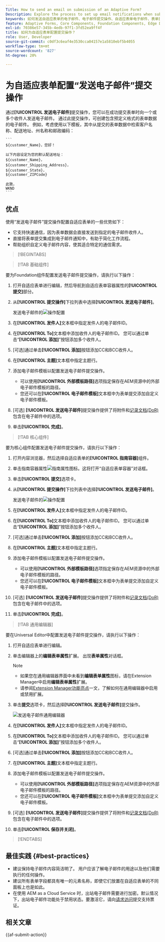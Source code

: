```yaml
---
Title: How to send an email on submission of an Adaptive Form?
Description: Explore the process to set up email notifications when submitting an Adaptive Form.
keywords: 如何发送自适应表单的电子邮件、电子邮件提交操作、自适应表单电子邮件、表单提交电子邮件、发送电子邮件指南
feature: Adaptive Forms, Core Components, Foundation Components, Edge Delivery Services
exl-id: 70386e57-345b-4edb-97f1-3fd52ea9ff4f
title: 如何为自适应表单配置提交操作？
role: User, Developer
source-git-commit: c0df3c6eaf4e3530cca04157e1a5810ebf5b4055
workflow-type: tm+mt
source-wordcount: '827'
ht-degree: 20%

---
```


# 为自适应表单配置“发送电子邮件”提交操作

通过&#x200B;**[!UICONTROL 发送电子邮件]**&#x200B;提交操作，您可以在成功提交表单时向一个或多个收件人发送电子邮件。 通过此提交操作，可创建包含预定义格式的表单数据的电子邮件。 例如，考虑使用以下模板，其中从提交的表单数据中检索客户名称、配送地址、州名称和邮政编码：


    ```
    ${customer_Name}，您好！
    
    以下内容设定为您的默认配送地址：
    ${customer_Name}，
    ${customer_Shipping_Address}，
    ${customer_State}，
    ${customer_ZIPCode}
    
    此致，
    WKND
    ```

## 优点

使用“发送电子邮件”提交操作配置自适应表单的一些优势如下：

* 它支持快速通信，因为表单数据会直接发送到指定的电子邮件收件人。
* 直接将表单提交集成到电子邮件通知中，有助于简化工作流程。
* 帮助组织自定义电子邮件内容，使其适合特定的通信需求。

>[!BEGINTABS]

>[!TAB 基础组件]

要为Foundation组件配置发送电子邮件提交操作，请执行以下操作：

1. 打开自适应表单进行编辑，然后导航到自适应表单容器属性的&#x200B;**[!UICONTROL 提交]**&#x200B;部分。
1. 从&#x200B;**[!UICONTROL 提交操作]**&#x200B;下拉列表中选择&#x200B;**[!UICONTROL 发送电子邮件]**。

   发送电子邮件的![操作配置](/help/forms/assets/send-email-fc.png)

1. 在&#x200B;**[!UICONTROL 发件人]**&#x200B;文本框中指定发件人的电子邮件ID。
1. 在&#x200B;**[!UICONTROL To]**&#x200B;文本框中添加收件人的电子邮件ID。 您可以通过单击“**[!UICONTROL 添加]**”按钮添加多个收件人。
1. [可选]通过单击&#x200B;**[!UICONTROL 添加]**&#x200B;按钮添加CC和BCC收件人。
1. 在&#x200B;**[!UICONTROL 主题]**&#x200B;文本框中指定主题行。
1. 添加电子邮件模板以配置发送电子邮件提交操作。
   * 可以使用&#x200B;**[!UICONTROL 外部模板路径]**&#x200B;选项指定保存在AEM资源中的外部电子邮件模板的路径。
   * 您还可以在&#x200B;**[!UICONTROL 电子邮件模板]**&#x200B;文本框中为表单提交添加自定义电子邮件模板。
1. [可选] **[!UICONTROL 发送电子邮件]**&#x200B;提交操作提供了将附件和[记录文档(DoR)](generate-document-of-record-core-components.md)包含在电子邮件中的选项。
1. 单击&#x200B;**[!UICONTROL 完成]**。

>[!TAB 核心组件]

要为核心组件配置发送电子邮件提交操作，请执行以下操作：

1. 打开内容浏览器，然后选择自适应表单的&#x200B;**[!UICONTROL 指南容器]**&#x200B;组件。
1. 单击指南容器属性![指南属性](/help/forms/assets/configure-icon.svg)图标。这将打开“自适应表单容器”对话框。
1. 单击&#x200B;**[!UICONTROL 提交]**&#x200B;选项卡。
1. 从&#x200B;**[!UICONTROL 提交操作]**&#x200B;下拉列表中选择&#x200B;**[!UICONTROL 发送电子邮件]**。

   发送电子邮件的![操作配置](/help/forms/assets/send-email-action-configuration.gif)
1. 在&#x200B;**[!UICONTROL 发件人]**&#x200B;文本框中指定发件人的电子邮件ID。
1. 在&#x200B;**[!UICONTROL To]**&#x200B;文本框中添加收件人的电子邮件ID。 您可以通过单击“**[!UICONTROL 添加]**”按钮添加多个收件人。
1. [可选]通过单击&#x200B;**[!UICONTROL 添加]**&#x200B;按钮添加CC和BCC收件人。
1. 在&#x200B;**[!UICONTROL 主题]**&#x200B;文本框中指定主题行。
1. 添加电子邮件模板以配置发送电子邮件提交操作。
   * 可以使用&#x200B;**[!UICONTROL 外部模板路径]**&#x200B;选项指定保存在AEM资源中的外部电子邮件模板的路径。
   * 您还可以在&#x200B;**[!UICONTROL 电子邮件模板]**&#x200B;文本框中为表单提交添加自定义电子邮件模板。
1. [可选] **[!UICONTROL 发送电子邮件]**&#x200B;提交操作提供了将附件和[记录文档(DoR)](generate-document-of-record-core-components.md)包含在电子邮件中的选项。
1. 单击&#x200B;**[!UICONTROL 完成]**。

>[!TAB 通用编辑器]

要在Universal Editor中配置发送电子邮件提交操作，请执行以下操作：

1. 打开自适应表单进行编辑。
1. 单击编辑器上的&#x200B;**编辑表单属性**扩展。
出现**表单属性**&#x200B;对话框。

   >[!NOTE]
   >
   > * 如果您在通用编辑器界面中未看到&#x200B;**编辑表单属性**&#x200B;图标，请在Extension Manager中启用&#x200B;**编辑表单属性**&#x200B;扩展。
   > * 请参阅[Extension Manager功能亮点](https://developer.adobe.com/uix/docs/extension-manager/feature-highlights/#enablingdisabling-extensions)一文，了解如何在通用编辑器中启用或禁用扩展。


1. 单击&#x200B;**提交**&#x200B;选项卡，然后选择&#x200B;**[!UICONTROL 发送电子邮件]**&#x200B;提交操作。

   ![发送电子邮件通用编辑器](/help/forms/assets/send-email-ue.png)

1. 在&#x200B;**[!UICONTROL 发件人]**&#x200B;文本框中指定发件人的电子邮件ID。
1. 在&#x200B;**[!UICONTROL To]**&#x200B;文本框中添加收件人的电子邮件ID。 您可以通过单击“**[!UICONTROL 添加]**”按钮添加多个收件人。
1. [可选]通过单击&#x200B;**[!UICONTROL 添加]**&#x200B;按钮添加CC和BCC收件人。
1. 在&#x200B;**[!UICONTROL 主题]**&#x200B;文本框中指定主题行。
1. 添加电子邮件模板以配置发送电子邮件提交操作。
   * 可以使用&#x200B;**[!UICONTROL 外部模板路径]**&#x200B;选项指定保存在AEM资源中的外部电子邮件模板的路径。
   * 您还可以在&#x200B;**[!UICONTROL 电子邮件模板]**&#x200B;文本框中为表单提交添加自定义电子邮件模板。
1. [可选] **[!UICONTROL 发送电子邮件]**&#x200B;提交操作提供了将附件和[记录文档(DoR)](generate-document-of-record-core-components.md)包含在电子邮件中的选项。
1. 单击&#x200B;**[!UICONTROL 保存并关闭]**。

>[!ENDTABS]

## 最佳实践 {#best-practices}

* 建议保持电子邮件内容简洁明了。 用户应该了解电子邮件的用途以及他们需要执行的任何操作。
* 建议所有表单字段都具有唯一的元素名称，即使它们放置在自适应表单的不同面板上也是如此。
* 在使用 AEM as a Cloud Service 时，出站电子邮件需要进行加密。默认情况下，出站电子邮件功能处于禁用状态。要激活它，请向[请求访问](https://experienceleague.adobe.com/docs/experience-manager-cloud-service/implementing/developing/development-guidelines.html?lang=zh-Hans#sending-email)提交支持票证。

## 相关文章

{{af-submit-action}}
